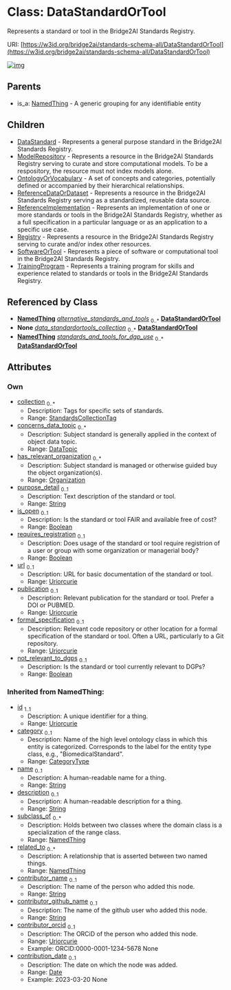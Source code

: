
# Class: DataStandardOrTool


Represents a standard or tool in the Bridge2AI Standards Registry.

URI: [https://w3id.org/bridge2ai/standards-schema-all/DataStandardOrTool](https://w3id.org/bridge2ai/standards-schema-all/DataStandardOrTool)


[![img](https://yuml.me/diagram/nofunky;dir:TB/class/[TrainingProgram],[SoftwareOrTool],[Registry],[ReferenceImplementation],[ReferenceDataOrDataset],[Organization],[OntologyOrVocabulary],[NamedThing],[ModelRepository],[DataTopic],[Organization]<has_relevant_organization%200..*-%20[DataStandardOrTool&#124;collection:StandardsCollectionTag%20*;purpose_detail:string%20%3F;is_open:boolean%20%3F;requires_registration:boolean%20%3F;url:uriorcurie%20%3F;publication:uriorcurie%20%3F;formal_specification:uriorcurie%20%3F;not_relevant_to_dgps:boolean%20%3F;id(i):uriorcurie;category(i):category_type%20%3F;name(i):string%20%3F;description(i):string%20%3F;contributor_name(i):string%20%3F;contributor_github_name(i):string%20%3F;contributor_orcid(i):uriorcurie%20%3F;contribution_date(i):date%20%3F],[DataTopic]<concerns_data_topic%200..*-%20[DataStandardOrTool],[UseCase]-%20alternative_standards_and_tools%200..*>[DataStandardOrTool],[DataStandardOrToolContainer]++-%20data_standardortools_collection%200..*>[DataStandardOrTool],[UseCase]-%20standards_and_tools_for_dgp_use%200..*>[DataStandardOrTool],[DataStandardOrTool]^-[TrainingProgram],[DataStandardOrTool]^-[SoftwareOrTool],[DataStandardOrTool]^-[Registry],[DataStandardOrTool]^-[ReferenceImplementation],[DataStandardOrTool]^-[ReferenceDataOrDataset],[DataStandardOrTool]^-[OntologyOrVocabulary],[DataStandardOrTool]^-[ModelRepository],[DataStandardOrTool]^-[DataStandard],[NamedThing]^-[DataStandardOrTool],[UseCase],[DataStandardOrToolContainer],[DataStandard])](https://yuml.me/diagram/nofunky;dir:TB/class/[TrainingProgram],[SoftwareOrTool],[Registry],[ReferenceImplementation],[ReferenceDataOrDataset],[Organization],[OntologyOrVocabulary],[NamedThing],[ModelRepository],[DataTopic],[Organization]<has_relevant_organization%200..*-%20[DataStandardOrTool&#124;collection:StandardsCollectionTag%20*;purpose_detail:string%20%3F;is_open:boolean%20%3F;requires_registration:boolean%20%3F;url:uriorcurie%20%3F;publication:uriorcurie%20%3F;formal_specification:uriorcurie%20%3F;not_relevant_to_dgps:boolean%20%3F;id(i):uriorcurie;category(i):category_type%20%3F;name(i):string%20%3F;description(i):string%20%3F;contributor_name(i):string%20%3F;contributor_github_name(i):string%20%3F;contributor_orcid(i):uriorcurie%20%3F;contribution_date(i):date%20%3F],[DataTopic]<concerns_data_topic%200..*-%20[DataStandardOrTool],[UseCase]-%20alternative_standards_and_tools%200..*>[DataStandardOrTool],[DataStandardOrToolContainer]++-%20data_standardortools_collection%200..*>[DataStandardOrTool],[UseCase]-%20standards_and_tools_for_dgp_use%200..*>[DataStandardOrTool],[DataStandardOrTool]^-[TrainingProgram],[DataStandardOrTool]^-[SoftwareOrTool],[DataStandardOrTool]^-[Registry],[DataStandardOrTool]^-[ReferenceImplementation],[DataStandardOrTool]^-[ReferenceDataOrDataset],[DataStandardOrTool]^-[OntologyOrVocabulary],[DataStandardOrTool]^-[ModelRepository],[DataStandardOrTool]^-[DataStandard],[NamedThing]^-[DataStandardOrTool],[UseCase],[DataStandardOrToolContainer],[DataStandard])

## Parents

 *  is_a: [NamedThing](NamedThing.md) - A generic grouping for any identifiable entity

## Children

 * [DataStandard](DataStandard.md) - Represents a general purpose standard in the Bridge2AI Standards Registry.
 * [ModelRepository](ModelRepository.md) - Represents a resource in the Bridge2AI Standards Registry serving to curate and store computational models. To be a respository, the resource must not index models alone.
 * [OntologyOrVocabulary](OntologyOrVocabulary.md) - A set of concepts and categories, potentially defined or accompanied by their hierarchical relationships.
 * [ReferenceDataOrDataset](ReferenceDataOrDataset.md) - Represents a resource in the Bridge2AI Standards Registry serving as a standardized, reusable data source.
 * [ReferenceImplementation](ReferenceImplementation.md) - Represents an implementation of one or more standards or tools in the Bridge2AI Standards Registry, whether as a full specification in a particular language or as an application to a specific use case.
 * [Registry](Registry.md) - Represents a resource in the Bridge2AI Standards Registry serving to curate and/or index other resources.
 * [SoftwareOrTool](SoftwareOrTool.md) - Represents a piece of software or computational tool in the Bridge2AI Standards Registry.
 * [TrainingProgram](TrainingProgram.md) - Represents a training program for skills and experience related to standards or tools in the Bridge2AI Standards Registry.

## Referenced by Class

 *  **[NamedThing](NamedThing.md)** *[alternative_standards_and_tools](alternative_standards_and_tools.md)*  <sub>0..\*</sub>  **[DataStandardOrTool](DataStandardOrTool.md)**
 *  **None** *[data_standardortools_collection](data_standardortools_collection.md)*  <sub>0..\*</sub>  **[DataStandardOrTool](DataStandardOrTool.md)**
 *  **[NamedThing](NamedThing.md)** *[standards_and_tools_for_dgp_use](standards_and_tools_for_dgp_use.md)*  <sub>0..\*</sub>  **[DataStandardOrTool](DataStandardOrTool.md)**

## Attributes


### Own

 * [collection](collection.md)  <sub>0..\*</sub>
     * Description: Tags for specific sets of standards.
     * Range: [StandardsCollectionTag](StandardsCollectionTag.md)
 * [concerns_data_topic](concerns_data_topic.md)  <sub>0..\*</sub>
     * Description: Subject standard is generally applied in the context of object data topic.
     * Range: [DataTopic](DataTopic.md)
 * [has_relevant_organization](has_relevant_organization.md)  <sub>0..\*</sub>
     * Description: Subject standard is managed or otherwise guided buy the object organization(s).
     * Range: [Organization](Organization.md)
 * [purpose_detail](purpose_detail.md)  <sub>0..1</sub>
     * Description: Text description of the standard or tool.
     * Range: [String](types/String.md)
 * [is_open](is_open.md)  <sub>0..1</sub>
     * Description: Is the standard or tool FAIR and available free of cost?
     * Range: [Boolean](types/Boolean.md)
 * [requires_registration](requires_registration.md)  <sub>0..1</sub>
     * Description: Does usage of the standard or tool require registrion of a user or group with some organization or managerial body?
     * Range: [Boolean](types/Boolean.md)
 * [url](url.md)  <sub>0..1</sub>
     * Description: URL for basic documentation of the standard or tool.
     * Range: [Uriorcurie](types/Uriorcurie.md)
 * [publication](publication.md)  <sub>0..1</sub>
     * Description: Relevant publication for the standard or tool. Prefer a DOI or PUBMED.
     * Range: [Uriorcurie](types/Uriorcurie.md)
 * [formal_specification](formal_specification.md)  <sub>0..1</sub>
     * Description: Relevant code repository or other location for a formal specification of the standard or tool. Often a URL, particularly to a Git repository.
     * Range: [Uriorcurie](types/Uriorcurie.md)
 * [not_relevant_to_dgps](not_relevant_to_dgps.md)  <sub>0..1</sub>
     * Description: Is the standard or tool currently relevant to DGPs?
     * Range: [Boolean](types/Boolean.md)

### Inherited from NamedThing:

 * [id](id.md)  <sub>1..1</sub>
     * Description: A unique identifier for a thing.
     * Range: [Uriorcurie](types/Uriorcurie.md)
 * [category](category.md)  <sub>0..1</sub>
     * Description: Name of the high level ontology class in which this entity is categorized. Corresponds to the label for the entity type class, e.g., "BiomedicalStandard".
     * Range: [CategoryType](types/CategoryType.md)
 * [name](name.md)  <sub>0..1</sub>
     * Description: A human-readable name for a thing.
     * Range: [String](types/String.md)
 * [description](description.md)  <sub>0..1</sub>
     * Description: A human-readable description for a thing.
     * Range: [String](types/String.md)
 * [subclass_of](subclass_of.md)  <sub>0..\*</sub>
     * Description: Holds between two classes where the domain class is a specialization of the range class.
     * Range: [NamedThing](NamedThing.md)
 * [related_to](related_to.md)  <sub>0..\*</sub>
     * Description: A relationship that is asserted between two named things.
     * Range: [NamedThing](NamedThing.md)
 * [contributor_name](contributor_name.md)  <sub>0..1</sub>
     * Description: The name of the person who added this node.
     * Range: [String](types/String.md)
 * [contributor_github_name](contributor_github_name.md)  <sub>0..1</sub>
     * Description: The name of the github user who added this node.
     * Range: [String](types/String.md)
 * [contributor_orcid](contributor_orcid.md)  <sub>0..1</sub>
     * Description: The ORCiD of the person who added this node.
     * Range: [Uriorcurie](types/Uriorcurie.md)
     * Example: ORCID:0000-0001-1234-5678 None
 * [contribution_date](contribution_date.md)  <sub>0..1</sub>
     * Description: The date on which the node was added.
     * Range: [Date](types/Date.md)
     * Example: 2023-03-20 None
